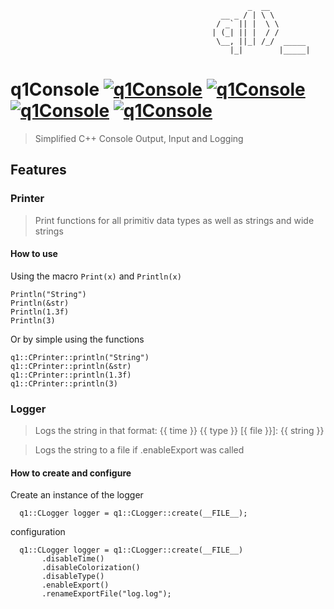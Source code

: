    
                                                         _  __         
                                                   __ _ / | \ \        
                                                  / _` || |  \ \       
                                                 | (_| || |  / /       
                                                  \__, ||_| /_/  _____ 
                                                     |_|        |_____|


# q1Console [![q1Console](https://img.shields.io/badge/Cpp-Console-blue?style=flat-square&logo=c%2B%2B&logoColor=White)](https://github.com/Qu1oX/q1Console) [![q1Console](https://img.shields.io/github/license/qu1ox/q1Console?style=flat-square)](https://github.com/Qu1oX/q1Console) [![q1Console](https://img.shields.io/github/v/release/qu1ox/q1Console?label=stable&style=flat-square)](https://github.com/Qu1oX/q1Console) [![q1Console](https://img.shields.io/github/v/release/qu1ox/q1Console?include_prereleases&label=beta&style=flat-square)](https://github.com/Qu1oX/q1Console)
> Simplified C++ Console Output, Input and Logging

## Features

### Printer
> Print functions for all primitiv data types as well as strings and wide strings

#### How to use
Using the macro `Print(x)` and `Println(x)` 
	
	Println("String")
	Println(&str)
	Println(1.3f)
	Println(3)
	
Or by simple using the functions

	q1::CPrinter::println("String")
	q1::CPrinter::println(&str)
	q1::CPrinter::println(1.3f)
	q1::CPrinter::println(3)


### Logger
> Logs the string in that format: {{ time }}  {{ type }} [{ file }}]: {{ string }}

> Logs the string to a file if .enableExport was called

#### How to create and configure
Create an instance of the logger
      
      q1::CLogger logger = q1::CLogger::create(__FILE__);
      
configuration   
    
      q1::CLogger logger = q1::CLogger::create(__FILE__)
		   .disableTime()
		   .disableColorization()
		   .disableType()
		   .enableExport()
		   .renameExportFile("log.log");
